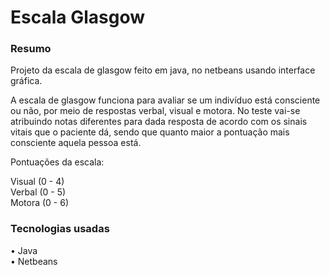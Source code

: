 <h1>Escala Glasgow</h1>
<h3>Resumo</h3>

Projeto da escala de glasgow feito em java, no netbeans usando interface gráfica.

A escala de glasgow funciona para avaliar se um indivíduo está consciente ou não, por meio de respostas verbal, visual e motora. No teste vai-se atribuindo notas diferentes para dada resposta de acordo com os sinais vitais que o paciente dá, sendo que quanto maior a pontuação mais consciente aquela pessoa está.

Pontuações da escala: <br>
<div>
  Visual (0 - 4) <br>
  Verbal (0 - 5) <br>
  Motora (0 - 6) <br>
</div>
<h3>Tecnologias usadas</h3>

• Java
<br>
• Netbeans
